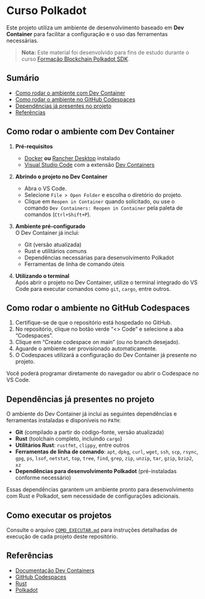 # Curso Polkadot

Este projeto utiliza um ambiente de desenvolvimento baseado em **Dev Container** para facilitar a configuração e o uso das ferramentas necessárias.

> **Nota:** Este material foi desenvolvido para fins de estudo durante o curso [Formação Blockchain Polkadot SDK](https://github.com/curso-polkadot-sdk/formacao-blockchain-polkadot-sdk).

## Sumário

- [Como rodar o ambiente com Dev Container](#como-rodar-o-ambiente-com-dev-container)
- [Como rodar o ambiente no GitHub Codespaces](#como-rodar-o-ambiente-no-github-codespaces)
- [Dependências já presentes no projeto](#dependências-já-presentes-no-projeto)
- [Referências](#referências)

## Como rodar o ambiente com Dev Container

1. **Pré-requisitos**

   - [Docker](https://www.docker.com/) **ou** [Rancher Desktop](https://rancherdesktop.io/) instalado
   - [Visual Studio Code](https://code.visualstudio.com/) com a extensão [Dev Containers](https://marketplace.visualstudio.com/items?itemName=ms-vscode-remote.remote-containers)

2. **Abrindo o projeto no Dev Container**

   - Abra o VS Code.
   - Selecione `File > Open Folder` e escolha o diretório do projeto.
   - Clique em `Reopen in Container` quando solicitado, ou use o comando `Dev Containers: Reopen in Container` pela paleta de comandos (`Ctrl+Shift+P`).

3. **Ambiente pré-configurado**  
   O Dev Container já inclui:

   - Git (versão atualizada)
   - Rust e utilitários comuns
   - Dependências necessárias para desenvolvimento Polkadot
   - Ferramentas de linha de comando úteis

4. **Utilizando o terminal**  
   Após abrir o projeto no Dev Container, utilize o terminal integrado do VS Code para executar comandos como `git`, `cargo`, entre outros.

## Como rodar o ambiente no GitHub Codespaces

1. Certifique-se de que o repositório está hospedado no GitHub.
2. No repositório, clique no botão verde “<> Code” e selecione a aba “Codespaces”.
3. Clique em “Create codespace on main” (ou no branch desejado).
4. Aguarde o ambiente ser provisionado automaticamente.
5. O Codespaces utilizará a configuração do Dev Container já presente no projeto.

Você poderá programar diretamente do navegador ou abrir o Codespace no VS Code.

## Dependências já presentes no projeto

O ambiente do Dev Container já inclui as seguintes dependências e ferramentas instaladas e disponíveis no `PATH`:

- **Git** (compilado a partir do código-fonte, versão atualizada)
- **Rust** (toolchain completo, incluindo `cargo`)
- **Utilitários Rust**: `rustfmt`, `clippy`, entre outros
- **Ferramentas de linha de comando**: `apt`, `dpkg`, `curl`, `wget`, `ssh`, `scp`, `rsync`, `gpg`, `ps`, `lsof`, `netstat`, `top`, `tree`, `find`, `grep`, `zip`, `unzip`, `tar`, `gzip`, `bzip2`, `xz`
- **Dependências para desenvolvimento Polkadot** (pré-instaladas conforme necessário)

Essas dependências garantem um ambiente pronto para desenvolvimento com Rust e Polkadot, sem necessidade de configurações adicionais.


## Como executar os projetos

Consulte o arquivo [`COMO_EXECUTAR.md`](./COMO_EXECUTAR.md) para instruções detalhadas de execução de cada projeto deste repositório.

## Referências

- [Documentação Dev Containers](https://code.visualstudio.com/docs/devcontainers/containers)
- [GitHub Codespaces](https://docs.github.com/en/codespaces)
- [Rust](https://www.rust-lang.org/)
- [Polkadot](https://polkadot.network/)
